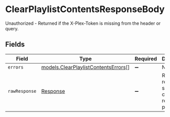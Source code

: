 # ClearPlaylistContentsResponseBody

Unauthorized - Returned if the X-Plex-Token is missing from the header or query.


## Fields

| Field                                                                            | Type                                                                             | Required                                                                         | Description                                                                      |
| -------------------------------------------------------------------------------- | -------------------------------------------------------------------------------- | -------------------------------------------------------------------------------- | -------------------------------------------------------------------------------- |
| `errors`                                                                         | [models.ClearPlaylistContentsErrors](../models/clearplaylistcontentserrors.md)[] | :heavy_minus_sign:                                                               | N/A                                                                              |
| `rawResponse`                                                                    | [Response](https://developer.mozilla.org/en-US/docs/Web/API/Response)            | :heavy_minus_sign:                                                               | Raw HTTP response; suitable for custom response parsing                          |